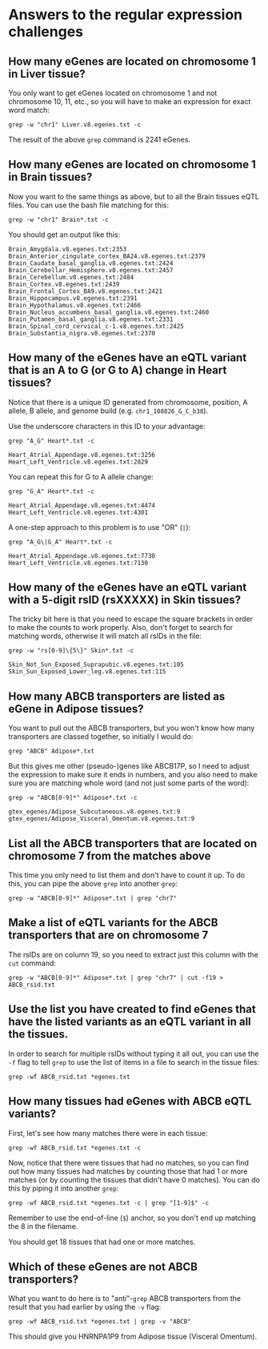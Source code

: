 # Answers to the regular expression challenges

## How many eGenes are located on chromosome 1 in Liver tissue?

You only want to get eGenes located on chromosome 1 and not chromosome 10, 11,
etc., so you will have to make an expression for exact word match:

```
grep -w "chr1" Liver.v8.egenes.txt -c
```

The result of the above `grep` command is 2241 eGenes.

## How many eGenes are located on chromosome 1 in Brain tissues?

Now you want to the same things as above, but to all the Brain tissues eQTL
files. You can use the bash file matching for this:

```
grep -w "chr1" Brain*.txt -c
```

You should get an output like this:

```
Brain_Amygdala.v8.egenes.txt:2353
Brain_Anterior_cingulate_cortex_BA24.v8.egenes.txt:2379
Brain_Caudate_basal_ganglia.v8.egenes.txt:2424
Brain_Cerebellar_Hemisphere.v8.egenes.txt:2457
Brain_Cerebellum.v8.egenes.txt:2484
Brain_Cortex.v8.egenes.txt:2439
Brain_Frontal_Cortex_BA9.v8.egenes.txt:2421
Brain_Hippocampus.v8.egenes.txt:2391
Brain_Hypothalamus.v8.egenes.txt:2466
Brain_Nucleus_accumbens_basal_ganglia.v8.egenes.txt:2460
Brain_Putamen_basal_ganglia.v8.egenes.txt:2331
Brain_Spinal_cord_cervical_c-1.v8.egenes.txt:2425
Brain_Substantia_nigra.v8.egenes.txt:2370
```

## How many of the eGenes have an eQTL variant that is an A to G (or G to A) change in Heart tissues?

Notice that there is a unique ID generated from chromosome, position, A allele,
B allele, and genome build (e.g. `chr1_108826_G_C_b38`).

Use the underscore characters in this ID to your advantage:

```
grep "A_G" Heart*.txt -c
```

```
Heart_Atrial_Appendage.v8.egenes.txt:3256
Heart_Left_Ventricle.v8.egenes.txt:2829
```

You can repeat this for G to A allele change:

```
grep "G_A" Heart*.txt -c
```

```
Heart_Atrial_Appendage.v8.egenes.txt:4474
Heart_Left_Ventricle.v8.egenes.txt:4301
```

A one-step approach to this problem is to use "OR" (`|`):

```
grep "A_G\|G_A" Heart*.txt -c
```

```
Heart_Atrial_Appendage.v8.egenes.txt:7730
Heart_Left_Ventricle.v8.egenes.txt:7130
```

## How many of the eGenes have an eQTL variant with a 5-digit rsID (rsXXXXX) in Skin tissues?

The tricky bit here is that you need to escape the square brackets in order to
make the counts to work properly. Also, don't forget to search for matching
words, otherwise it will match all rsIDs in the file:

```
grep -w "rs[0-9]\{5\}" Skin*.txt -c
```

```
Skin_Not_Sun_Exposed_Suprapubic.v8.egenes.txt:105
Skin_Sun_Exposed_Lower_leg.v8.egenes.txt:115
```

## How many ABCB transporters are listed as eGene in Adipose tissues?

You want to pull out the ABCB transporters, but you won't know how many
transporters are classed together, so initially I would do:

```
grep "ABCB" Adipose*.txt
```

But this gives me other (pseudo-)genes like ABCB17P, so I need to adjust the
expression to make sure it ends in numbers, and you also need to make sure you
are matching whole word (and not just some parts of the word):

```
grep -w "ABCB[0-9]*" Adipose*.txt -c
```

```
gtex_egenes/Adipose_Subcutaneous.v8.egenes.txt:9
gtex_egenes/Adipose_Visceral_Omentum.v8.egenes.txt:9
```

## List all the ABCB transporters that are located on chromosome 7 from the matches above

This time you only need to list them and don't have to count it up. To do
this, you can pipe the above `grep` into another `grep`:

```
grep -w "ABCB[0-9]*" Adipose*.txt | grep "chr7"
```

## Make a list of eQTL variants for the ABCB transporters that are on chromosome 7

The rsIDs are on column 19, so you need to extract just this column with the
`cut` command:

```
grep -w "ABCB[0-9]*" Adipose*.txt | grep "chr7" | cut -f19 > ABCB_rsid.txt
```

## Use the list you have created to find eGenes that have the listed variants as an eQTL variant in all the tissues.

In order to search for multiple rsIDs without typing it all out, you can use
the `-f` flag to tell `grep` to use the list of items in a file to search in
the tissue files:

```
grep -wf ABCB_rsid.txt *egenes.txt
```

## How many tissues had eGenes with ABCB eQTL variants?

First, let's see how many matches there were in each tissue:

```
grep -wf ABCB_rsid.txt *egenes.txt -c
```

Now, notice that there were tissues that had no matches, so you can find out
how many tissues had matches by counting those that had 1 or more matches (or
by counting the tissues that didn't have 0 matches). You can do this by piping
it into another `grep`:

```
grep -wf ABCB_rsid.txt *egenes.txt -c | grep "[1-9]$" -c
```

Remember to use the end-of-line (`$`) anchor, so you don't end up matching the
8 in the filename.

You should get 18 tissues that had one or more matches.

## Which of these eGenes are not ABCB transporters?

What you want to do here is to "anti"-`grep` ABCB transporters from the result
that you had earlier by using the `-v` flag:

```
grep -wf ABCB_rsid.txt *egenes.txt | grep -v "ABCB"
```

This should give you HNRNPA1P9 from Adipose tissue (Visceral Omentum).

